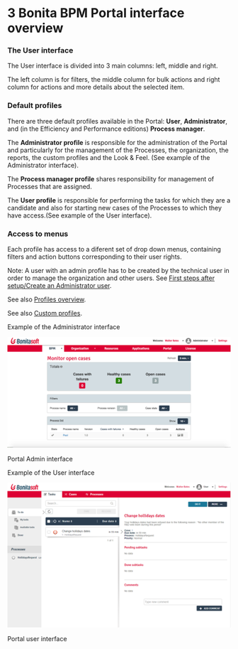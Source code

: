 # 3 Bonita BPM Portal interface overview

### The User interface

The User interface is divided into 3 main columns: left, middle and right.

The left column is for filters, the middle column for bulk actions and right column for actions and more details about the selected item.


### Default profiles

There are three default profiles available in the Portal: **User**, **Administrator**, and (in the Efficiency and Performance editions) **Process manager**. 

The **Administrator profile** is responsible for the administration of the Portal and particularly for the management of the Processes, the organization, the reports, the custom profiles and the Look & Feel. 
(See example of the Administrator interface).

The **Process manager profile** shares responsibility for management of Processes that are assigned.

The **User profile** is responsible for performing the tasks for which they are a candidate and also for starting new cases of the Processes to which they have access.(See example of the User interface).


### Access to menus

Each profile has access to a diferent set of drop down menus, containing filters and action buttons corresponding to their user rights.

Note: A user with an admin profile has to be created by the technical user in order to manage the organization and other users. See [First steps after setup/Create an Administrator user](/first-steps-after-setup-1).

See also [Profiles overview](/profiles-overview-2).

See also [Custom profiles](/custom-profiles-2).


Example of the Administrator interface

![Portal admin interface](images/images-6_0/admin_view7.1.png)

Portal Admin interface



Example of the User interface

![Portal user interface](images/images-6_0/user_view7.x.png)

Portal user interface